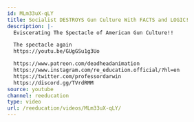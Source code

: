 ```yaml
---
id: MLm33uX-qLY
title: Socialist DESTROYS Gun Culture With FACTS and LOGIC!
description: |-
  Eviscerating The Spectacle of American Gun Culture!!

  The spectacle again
  https://youtu.be/GUgGSu1g3Uo

  https://www.patreon.com/deadheadanimation
  https://www.instagram.com/re_education.official/?hl=en
  https://twitter.com/professordarwin
  https://discord.gg/TVrdRMM
source: youtube
channel: reeducation
type: video
url: /reeducation/videos/MLm33uX-qLY/
---
```

